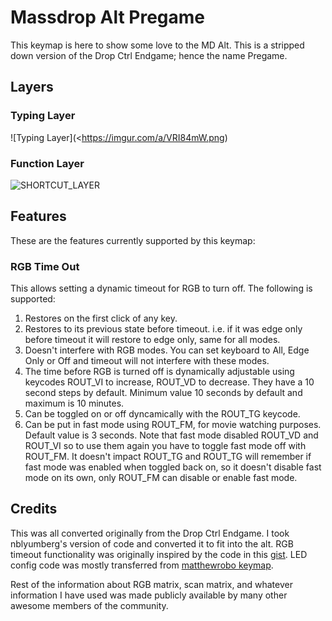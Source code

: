 # Massdrop Alt Pregame

This keymap is here to show some love to the MD Alt. This is a stripped down version of the Drop Ctrl Endgame; hence the name Pregame.

## Layers

### Typing Layer

![Typing Layer](<https://imgur.com/a/VRI84mW.png)

### Function Layer

![SHORTCUT_LAYER](https://i.imgur.com/5Ne0lFt.png)

## Features

These are the features currently supported by this keymap:

### RGB Time Out

This allows setting a dynamic timeout for RGB to turn off. The following is supported:

1. Restores on the first click of any key.
2. Restores to its previous state before timeout. i.e. if it was edge only before timeout it will restore to edge only, same for all modes.
3. Doesn't interfere with RGB modes. You can set keyboard to All, Edge Only or Off and timeout will not interfere with these modes.
4. The time before RGB is turned off is dynamically adjustable using keycodes ROUT_VI to increase, ROUT_VD to decrease. They have a 10 second steps by default. Minimum value 10 seconds by default and maximum is 10 minutes.
5. Can be toggled on or off dyncamically with the ROUT_TG keycode.
6. Can be put in fast mode using ROUT_FM, for movie watching purposes. Default value is 3 seconds. Note that fast mode disabled ROUT_VD and ROUT_VI so to use them again you have to toggle fast mode off with ROUT_FM. It doesn't impact ROUT_TG and ROUT_TG will remember if fast mode was enabled when toggled back on, so it doesn't disable fast mode on its own, only ROUT_FM can disable or enable fast mode.



## Credits

This was all converted originally from the Drop Ctrl Endgame.  I took nblyumberg's version of code and converted it to fit into the alt.
RGB timeout functionality was originally inspired by the code in this [gist](https://gist.github.com/algernon/9182469e21894192017f2bb5d478c7df).
LED config code was mostly transferred from [matthewrobo keymap](https://github.com/qmk/qmk_firmware/tree/master/keyboards/massdrop/ctrl/keymaps/matthewrobo).


Rest of the information about RGB matrix, scan matrix, and whatever information I have used was made publicly available by many other awesome members of the community.
